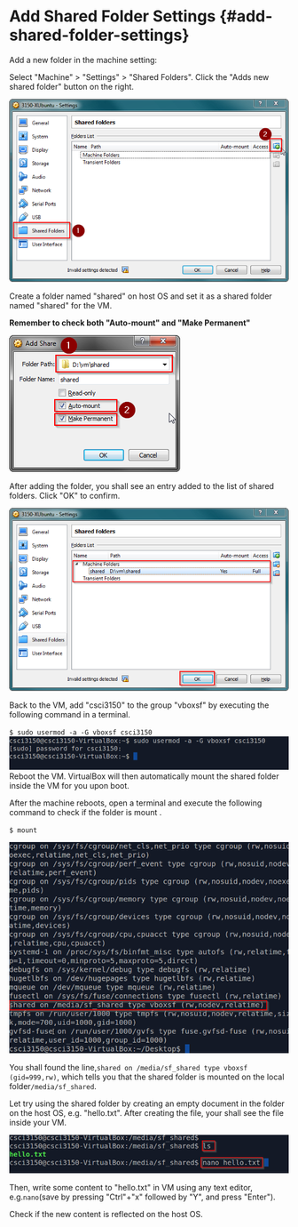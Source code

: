 # Add Shared Folder Settings {#add-shared-folder-settings}

Add a new folder in the machine setting:

Select "Machine" &gt; "Settings" &gt; "Shared Folders". Click the "Adds new shared folder" button on the right.

![](/assets/l.png)

Create a folder named "shared" on host OS and set it as a shared folder named "shared" for the VM.

**Remember to check both "Auto-mount" and "Make Permanent"**

![](/assets/m.png)

After adding the folder, you shall see an entry added to the list of shared folders. Click "OK" to confirm.

![](/assets/n.png)

Back to the VM, add "csci3150" to the group "vboxsf" by executing the following command in a terminal.

`$ sudo usermod -a -G vboxsf csci3150`![](/assets/o.png)Reboot the VM. VirtualBox will then automatically mount the shared folder inside the VM for you upon boot.

After the machine reboots, open a terminal and execute the following command to check if the folder is mount .

`$ mount`

![](/assets/p.png)

You shall found the line,`shared on /media/sf_shared type vboxsf (gid=999,rw)`, which tells you that the shared folder is mounted on the local folder`/media/sf_shared`.

Let try using the shared folder by creating an empty document in the folder on the host OS, e.g. "hello.txt". After creating the file, your shall see the file inside your VM.

![](/assets/q.png)

Then, write some content to "hello.txt" in VM using any text editor, e.g.`nano`\(save by pressing "Ctrl"+"x" followed by "Y", and press "Enter"\).

Check if the new content is reflected on the host OS.

